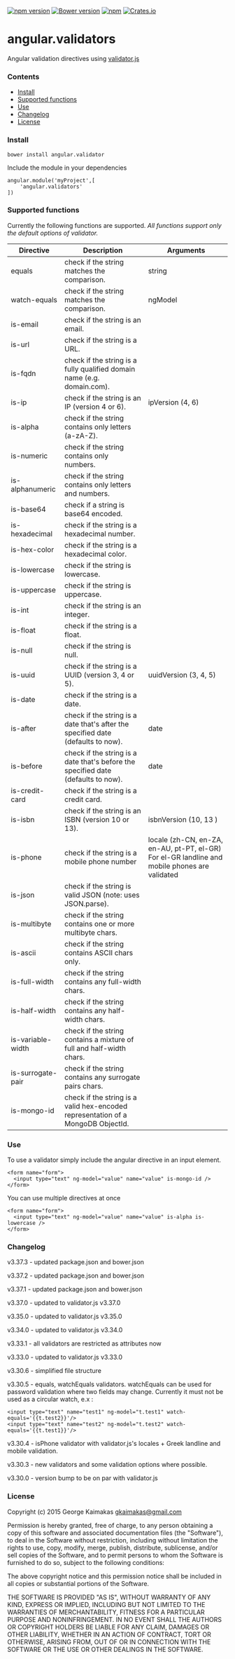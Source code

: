 [![npm version](https://badge.fury.io/js/angular.validators.svg)](http://badge.fury.io/js/angular.validators)
[![Bower version](https://badge.fury.io/bo/angular.validators.svg)](http://badge.fury.io/bo/angular.validators)
[![npm](https://img.shields.io/npm/dm/localeval.svg)](https://github.com/gkaimakas/angular.validators)
[![Crates.io](https://img.shields.io/crates/l/rustc-serialize.svg)](https://github.com/gkaimakas/angular.validators)

# angular.validators

Angular validation directives using [validator.js](https://www.npmjs.com/package/validator)

### Contents

+ [Install](#install)
+ [Supported functions](#supported-functions)
+ [Use](#use)
+ [Changelog](#changelog)
+ [License](#license)

### Install

    bower install angular.validator
    
Include the module in your dependencies
    
    angular.module('myProject',[
        'angular.validators'
    ])
    
### Supported functions

Currently the following functions are supported. 
*All functions support only the default options of validator.*

Directive | Description | Arguments
-------------------|-------------|-------------------
 equals | check if the string matches the comparison. | string
 watch-equals | check if the string matches the comparison. | ngModel
 is-email | check if the string is an email.
 is-url | check if the string is a URL.
 is-fqdn | check if the string is a fully qualified domain name (e.g. domain.com).
 is-ip | check if the string is an IP (version 4 or 6). | ipVersion (4, 6)
 is-alpha |  check if the string contains only letters (a-zA-Z).
 is-numeric | check if the string contains only numbers.
 is-alphanumeric | check if the string contains only letters and numbers.
 is-base64 | check if a string is base64 encoded.
 is-hexadecimal | check if the string is a hexadecimal number.
 is-hex-color | check if the string is a hexadecimal color.
 is-lowercase | check if the string is lowercase.
 is-uppercase | check if the string is uppercase.
 is-int | check if the string is an integer.
 is-float | check if the string is a float.
 is-null | check if the string is null.
 is-uuid | check if the string is a UUID (version 3, 4 or 5). | uuidVersion (3, 4, 5)
 is-date | check if the string is a date.
 is-after | check if the string is a date that's after the specified date (defaults to now). | date
 is-before | check if the string is a date that's before the specified date (defaults to now). | date
 is-credit-card | check if the string is a credit card.
 is-isbn |  check if the string is an ISBN (version 10 or 13). | isbnVersion (10, 13 )
 is-phone | check if the string is a mobile phone number | locale (zh-CN, en-ZA, en-AU, pt-PT, el-GR) For el-GR landline and mobile phones are validated
 is-json | check if the string is valid JSON (note: uses JSON.parse).
 is-multibyte |  check if the string contains one or more multibyte chars.
 is-ascii | check if the string contains ASCII chars only.
 is-full-width | check if the string contains any full-width chars.
 is-half-width | check if the string contains any half-width chars.
 is-variable-width | check if the string contains a mixture of full and half-width chars.
 is-surrogate-pair | check if the string contains any surrogate pairs chars.
 is-mongo-id | check if the string is a valid hex-encoded representation of a MongoDB ObjectId.

### Use

To use a validator simply include the angular directive in an input element.

    <form name="form">
      <input type="text" ng-model="value" name="value" is-mongo-id />
    </form>
    
You can use multiple directives at once

    <form name="form">
      <input type="text" ng-model="value" name="value" is-alpha is-lowercase />
    </form>

### Changelog

v3.37.3 - updated package.json and bower.json

v3.37.2 - updated package.json and bower.json

v3.37.1 - updated package.json and bower.json

v3.37.0 - updated to validator.js v3.37.0

v3.35.0 - updated to validator.js v3.35.0

v3.34.0 - updated to validator.js v3.34.0

v3.33.1 - all validators are restricted as attributes now

v3.33.0 - updated to validator.js v3.33.0

v3.30.6 - simplified file structure 

v3.30.5 - equals, watchEquals validators. watchEquals can be used for password validation where two fields may change.
Currently it must not be used as a circular watch, e.x :

    <input type="text" name="test1" ng-model="t.test1" watch-equals='{{t.test2}}'/>
    <input type="text" name="test2" ng-model="t.test2" watch-equals='{{t.test1}}'/>
  

v3.30.4 - isPhone validator with validator.js's locales + Greek landline and mobile validation.

v3.30.3 - new validators and some validation options where possible.

v3.30.0 - version bump to be on par with validator.js


### License

Copyright (c) 2015 George Kaimakas <gkaimakas@gmail.com>

Permission is hereby granted, free of charge, to any person obtaining a copy
of this software and associated documentation files (the "Software"), to deal
in the Software without restriction, including without limitation the rights
to use, copy, modify, merge, publish, distribute, sublicense, and/or sell
copies of the Software, and to permit persons to whom the Software is
furnished to do so, subject to the following conditions:

The above copyright notice and this permission notice shall be included in
all copies or substantial portions of the Software.

THE SOFTWARE IS PROVIDED "AS IS", WITHOUT WARRANTY OF ANY KIND, EXPRESS OR
IMPLIED, INCLUDING BUT NOT LIMITED TO THE WARRANTIES OF MERCHANTABILITY,
FITNESS FOR A PARTICULAR PURPOSE AND NONINFRINGEMENT. IN NO EVENT SHALL THE
AUTHORS OR COPYRIGHT HOLDERS BE LIABLE FOR ANY CLAIM, DAMAGES OR OTHER
LIABILITY, WHETHER IN AN ACTION OF CONTRACT, TORT OR OTHERWISE, ARISING FROM,
OUT OF OR IN CONNECTION WITH THE SOFTWARE OR THE USE OR OTHER DEALINGS IN
THE SOFTWARE.

